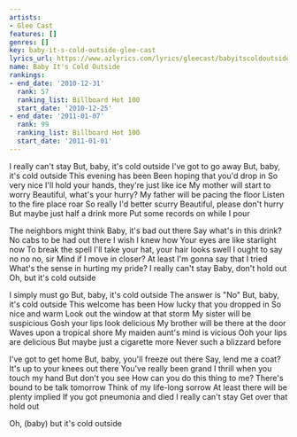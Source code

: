 ```yaml
---
artists:
- Glee Cast
features: []
genres: []
key: baby-it-s-cold-outside-glee-cast
lyrics_url: https://www.azlyrics.com/lyrics/gleecast/babyitscoldoutside.html
name: Baby It's Cold Outside
rankings:
- end_date: '2010-12-31'
  rank: 57
  ranking_list: Billboard Hot 100
  start_date: '2010-12-25'
- end_date: '2011-01-07'
  rank: 99
  ranking_list: Billboard Hot 100
  start_date: '2011-01-01'
---
```


I really can't stay
But, baby, it's cold outside
I've got to go away
But, baby, it's cold outside
This evening has been
Been hoping that you'd drop in
So very nice
I'll hold your hands, they're just like ice
My mother will start to worry
Beautiful, what's your hurry?
My father will be pacing the floor
Listen to the fire place roar
So really I'd better scurry
Beautiful, please don't hurry
But maybe just half a drink more
Put some records on while I pour

The neighbors might think
Baby, it's bad out there
Say what's in this drink?
No cabs to be had out there
I wish I knew how
Your eyes are like starlight now
To break the spell
I'll take your hat, your hair looks swell
I ought to say no no no, sir
Mind if I move in closer?
At least I'm gonna say that I tried
What's the sense in hurting my pride?
I really can't stay
Baby, don't hold out
Oh, but it's cold outside

I simply must go
But, baby, it's cold outside
The answer is "No"
But, baby, it's cold outside
This welcome has been
How lucky that you dropped in
So nice and warm
Look out the window at that storm
My sister will be suspicious
Gosh your lips look delicious
My brother will be there at the door
Waves upon a tropical shore
My maiden aunt's mind is vicious
Ooh your lips are delicious
But maybe just a cigarette more
Never such a blizzard before

I've got to get home
But, baby, you'll freeze out there
Say, lend me a coat?
It's up to your knees out there
You've really been grand
I thrill when you touch my hand
But don't you see
How can you do this thing to me?
There's bound to be talk tomorrow
Think of my life-long sorrow
At least there will be plenty implied
If you got pneumonia and died
I really can't stay
Get over that hold out

Oh, (baby) but it's cold outside



